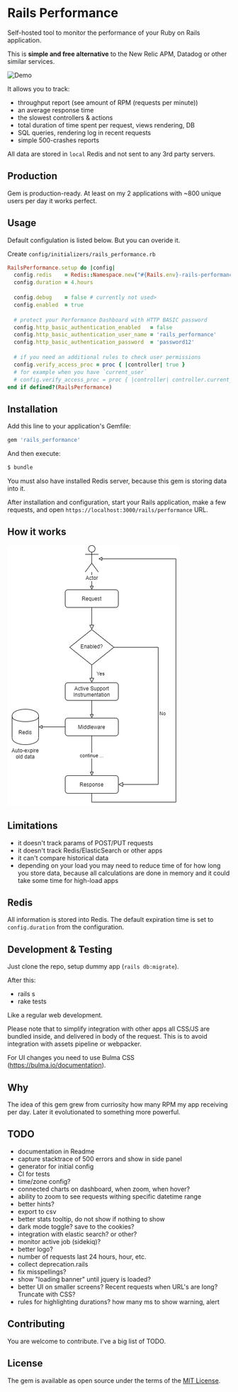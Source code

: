 # Rails Performance

Self-hosted tool to monitor the performance of your Ruby on Rails application.

This is **simple and free alternative** to the New Relic APM, Datadog or other similar services.

![Demo](docs/rails_performance.gif)

It allows you to track:

- throughput report (see amount of RPM (requests per minute))
- an average response time
- the slowest controllers & actions
- total duration of time spent per request, views rendering, DB
- SQL queries, rendering log in recent requests
- simple 500-crashes reports

All data are stored in `local` Redis and not sent to any 3rd party servers.

## Production

Gem is production-ready. At least on my 2 applications with ~800 unique users per day it works perfect.

## Usage

Default configulation is listed below. But you can overide it.

Create `config/initializers/rails_performance.rb`

```ruby
RailsPerformance.setup do |config|
  config.redis    = Redis::Namespace.new("#{Rails.env}-rails-performance", redis: Redis.new)
  config.duration = 4.hours

  config.debug    = false # currently not used>
  config.enabled  = true

  # protect your Performance Dashboard with HTTP BASIC password
  config.http_basic_authentication_enabled   = false
  config.http_basic_authentication_user_name = 'rails_performance'
  config.http_basic_authentication_password  = 'password12'

  # if you need an additional rules to check user permissions
  config.verify_access_proc = proc { |controller| true }
  # for example when you have `current_user`
  # config.verify_access_proc = proc { |controller| controller.current_user && controller.current_user.admin? }
end if defined?(RailsPerformance)
```

## Installation
Add this line to your application's Gemfile:

```ruby
gem 'rails_performance'
```

And then execute:
```bash
$ bundle
```

You must also have installed Redis server, because this gem is storing data into it.

After installation and configuration, start your Rails application, make a few requests, and open `https://localhost:3000/rails/performance` URL.

## How it works

![Schema](docs/rails_performance.png)

## Limitations

- it doesn't track params of POST/PUT requests
- it doesn't track Redis/ElasticSearch or other apps
- it can't compare historical data
- depending on your load you may need to reduce time of for how long you store data, because all calculations are done in memory and it could take some time for high-load apps

## Redis

All information is stored into Redis. The default expiration time is set to `config.duration` from the configuration.

## Development & Testing

Just clone the repo, setup dummy app (`rails db:migrate`).

After this:

- rails s
- rake tests

Like a regular web development.

Please note that to simplify integration with other apps all CSS/JS are bundled inside, and delivered in body of the request. This is to avoid integration with assets pipeline or webpacker.

For UI changes you need to use Bulma CSS (https://bulma.io/documentation).

## Why

The idea of this gem grew from curriosity how many RPM my app receiving per day. Later it evolutionated to something more powerful.

## TODO

- documentation in Readme
- capture stacktrace of 500 errors and show in side panel
- generator for initial config
- CI for tests
- time/zone config?
- connected charts on dashboard, when zoom, when hover?
- ability to zoom to see requests withing specific datetime range
- better hints?
- export to csv
- better stats tooltip, do not show if nothing to show
- dark mode toggle? save to the cookies?
- integration with elastic search? or other?
- monitor active job (sidekiq)?
- better logo?
- number of requests last 24 hours, hour, etc.
- collect deprecation.rails
- fix misspellings?
- show "loading banner" until jquery is loaded?
- better UI on smaller screens? Recent requests when URL's are long? Truncate with CSS?
- rules for highlighting durations? how many ms to show warning, alert

## Contributing

You are welcome to contribute. I've a big list of TODO.

## License

The gem is available as open source under the terms of the [MIT License](https://opensource.org/licenses/MIT).
